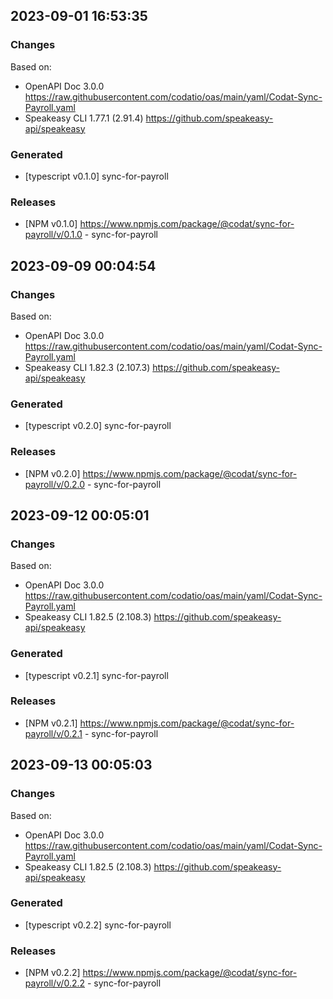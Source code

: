 

## 2023-09-01 16:53:35
### Changes
Based on:
- OpenAPI Doc 3.0.0 https://raw.githubusercontent.com/codatio/oas/main/yaml/Codat-Sync-Payroll.yaml
- Speakeasy CLI 1.77.1 (2.91.4) https://github.com/speakeasy-api/speakeasy
### Generated
- [typescript v0.1.0] sync-for-payroll
### Releases
- [NPM v0.1.0] https://www.npmjs.com/package/@codat/sync-for-payroll/v/0.1.0 - sync-for-payroll

## 2023-09-09 00:04:54
### Changes
Based on:
- OpenAPI Doc 3.0.0 https://raw.githubusercontent.com/codatio/oas/main/yaml/Codat-Sync-Payroll.yaml
- Speakeasy CLI 1.82.3 (2.107.3) https://github.com/speakeasy-api/speakeasy
### Generated
- [typescript v0.2.0] sync-for-payroll
### Releases
- [NPM v0.2.0] https://www.npmjs.com/package/@codat/sync-for-payroll/v/0.2.0 - sync-for-payroll

## 2023-09-12 00:05:01
### Changes
Based on:
- OpenAPI Doc 3.0.0 https://raw.githubusercontent.com/codatio/oas/main/yaml/Codat-Sync-Payroll.yaml
- Speakeasy CLI 1.82.5 (2.108.3) https://github.com/speakeasy-api/speakeasy
### Generated
- [typescript v0.2.1] sync-for-payroll
### Releases
- [NPM v0.2.1] https://www.npmjs.com/package/@codat/sync-for-payroll/v/0.2.1 - sync-for-payroll

## 2023-09-13 00:05:03
### Changes
Based on:
- OpenAPI Doc 3.0.0 https://raw.githubusercontent.com/codatio/oas/main/yaml/Codat-Sync-Payroll.yaml
- Speakeasy CLI 1.82.5 (2.108.3) https://github.com/speakeasy-api/speakeasy
### Generated
- [typescript v0.2.2] sync-for-payroll
### Releases
- [NPM v0.2.2] https://www.npmjs.com/package/@codat/sync-for-payroll/v/0.2.2 - sync-for-payroll